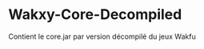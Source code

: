 Wakxy-Core-Decompiled
=====================

Contient le core.jar par version décompilé du jeux Wakfu
